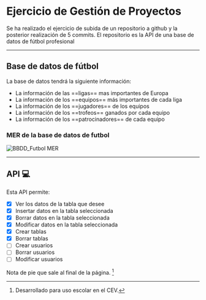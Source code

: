 # Ejercicio de Gestión de Proyectos

Se ha realizado el ejercicio de subida de un repositorio a github y la posterior realización de 5 commits.
El repositorio es la API de una base de datos de fútbol profesional

---
## Base de datos de fútbol

La base de datos tendrá la siguiente información:

- La información de las ==ligas== mas importantes de Europa
- La información de los ==equipos== más importantes de cada liga
- La información de los ==jugadores== de los equipos
- La información de los ==trofeos== ganados por cada equipo
- La información de los ==patrocinadores== de cada equipo

### MER de la base de datos de futbol

![BBDD_Futbol MER](https://user-images.githubusercontent.com/114089760/207039841-0b5c7b4b-5825-41f2-9499-b8a7aac19a5e.jpg)

---
## API :computer:

Esta API permite:

- [x] Ver los datos de la tabla que desee
- [x] Insertar datos en la tabla seleccionada
- [x] Borrar datos en la tabla seleccionada
- [x] Modificar datos en la tabla seleccionada
- [x] Crear tablas
- [x] Borrar tablas
- [ ] Crear usuarios
- [ ] Borrar usuarios
- [ ] Modificar usuarios

Nota de pie que sale al final de la página. [^1]
[^1]: Desarrollado para uso escolar en el CEV.
